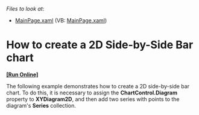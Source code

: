 <!-- default file list -->
*Files to look at*:

* [MainPage.xaml](./CS/SidebySideBarChart/MainPage.xaml) (VB: [MainPage.xaml](./VB/SidebySideBarChart/MainPage.xaml))
<!-- default file list end -->
# How to create a 2D Side-by-Side Bar chart
<!-- run online -->
**[[Run Online]](https://codecentral.devexpress.com/e3704)**
<!-- run online end -->


<p>The following example demonstrates how to create a 2D side-by-side bar chart. To do this, it is necessary to assign the <strong>ChartControl.Diagram</strong> property to <strong>XYDiagram2D</strong>, and then add two series with points to the diagram's <strong>Series</strong> collection.</p><br />


<br/>


